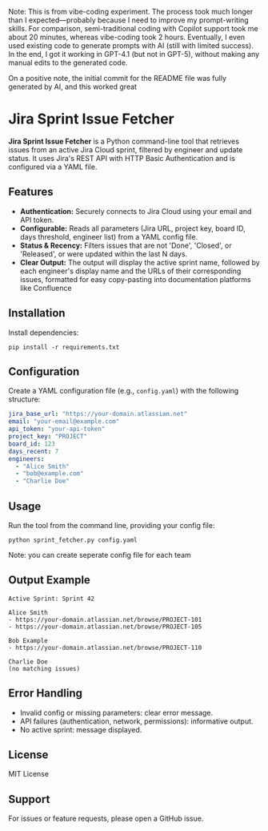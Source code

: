 Note: This is from vibe-coding experiment. The process took much longer than I expected—probably because I need to improve my prompt-writing skills. For comparison, semi-traditional coding with Copilot support took me about 20 minutes, whereas vibe-coding took 2 hours. Eventually, I even used existing code to generate prompts with AI (still with limited success). In the end, I got it working in GPT-4.1 (but not in GPT-5), without making any manual edits to the generated code.


On a positive note, the initial commit for the README file was fully generated by AI, and this worked great

# Jira Sprint Issue Fetcher

**Jira Sprint Issue Fetcher** is a Python command-line tool that retrieves issues from an active Jira Cloud sprint, filtered by engineer and update status. It uses Jira's REST API with HTTP Basic Authentication and is configured via a YAML file.

## Features

- **Authentication:** Securely connects to Jira Cloud using your email and API token.
- **Configurable:** Reads all parameters (Jira URL, project key, board ID, days threshold, engineer list) from a YAML config file.
- **Status & Recency:** Filters issues that are not 'Done', 'Closed', or 'Released', or were updated within the last N days.
- **Clear Output:** The output will display the active sprint name, followed by each engineer's display name and the URLs of their corresponding issues, formatted for easy copy-pasting into documentation platforms like Confluence

## Installation

Install dependencies:
   ```
   pip install -r requirements.txt
   ```

## Configuration

Create a YAML configuration file (e.g., `config.yaml`) with the following structure:

```yaml
jira_base_url: "https://your-domain.atlassian.net"
email: "your-email@example.com"
api_token: "your-api-token"
project_key: "PROJECT"
board_id: 123
days_recent: 7
engineers:
  - "Alice Smith"
  - "bob@example.com"
  - "Charlie Doe"
```

## Usage

Run the tool from the command line, providing your config file:

```
python sprint_fetcher.py config.yaml
```

Note: you can create seperate config file for each team

## Output Example

```
Active Sprint: Sprint 42

Alice Smith
- https://your-domain.atlassian.net/browse/PROJECT-101
- https://your-domain.atlassian.net/browse/PROJECT-105

Bob Example
- https://your-domain.atlassian.net/browse/PROJECT-110

Charlie Doe
(no matching issues)
```

## Error Handling

- Invalid config or missing parameters: clear error message.
- API failures (authentication, network, permissions): informative output.
- No active sprint: message displayed.

## License

MIT License

## Support

For issues or feature requests, please open a GitHub issue.
